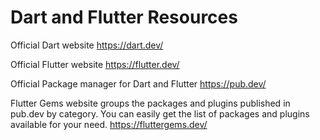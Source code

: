 # Dart and Flutter Resources

Official Dart website
https://dart.dev/

Official Flutter website
https://flutter.dev/

Official Package manager for Dart and Flutter
https://pub.dev/

Flutter Gems website groups the packages and plugins published in pub.dev by category. You can easily get the list of packages and plugins available for your need. 
https://fluttergems.dev/
